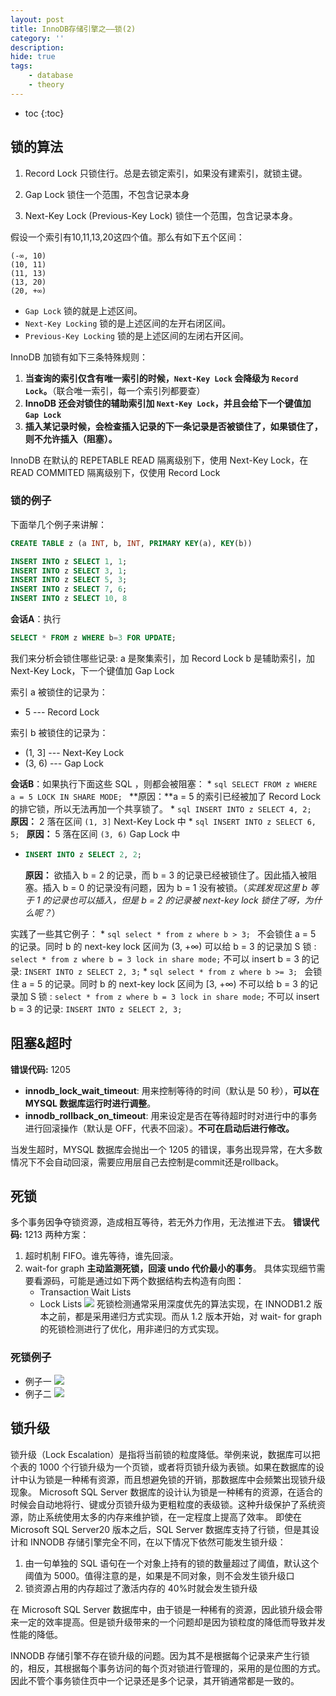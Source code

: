 ```yaml
---
layout: post
title: InnoDB存储引擎之——锁(2)
category: ''
description:
hide: true
tags:
    - database
    - theory
---
```


* toc
{:toc}

## 锁的算法

1. Record Lock
只锁住行。总是去锁定索引，如果没有建索引，就锁主键。

2. Gap Lock
锁住一个范围，不包含记录本身

3. Next-Key Lock (Previous-Key Lock)
锁住一个范围，包含记录本身。

假设一个索引有10,11,13,20这四个值。那么有如下五个区间：
```text
(-∞, 10)
(10, 11)
(11, 13)
(13, 20)
(20, +∞)
```
* `Gap Lock` 锁的就是上述区间。
* `Next-Key Locking` 锁的是上述区间的左开右闭区间。
* `Previous-Key Locking` 锁的是上述区间的左闭右开区间。

InnoDB 加锁有如下三条特殊规则：
1. **当查询的索引仅含有唯一索引的时候，`Next-Key Lock` 会降级为 `Record Lock`。**（联合唯一索引，每一个索引列都要查）
2. **InnoDB 还会对锁住的辅助索引加 `Next-Key Lock`，并且会给下一个键值加 `Gap Lock`**
3. **插入某记录时候，会检查插入记录的下一条记录是否被锁住了，如果锁住了，则不允许插入（阻塞）。**

InnoDB 在默认的 REPETABLE READ 隔离级别下，使用 Next-Key Lock，在 READ COMMITED 隔离级别下，仅使用 Record Lock
### 锁的例子

下面举几个例子来讲解：
```sql
CREATE TABLE z (a INT, b, INT, PRIMARY KEY(a), KEY(b))

INSERT INTO z SELECT 1, 1;
INSERT INTO z SELECT 3, 1;
INSERT INTO z SELECT 5, 3; 
INSERT INTO z SELECT 7, 6;
INSERT INTO z SELECT 10, 8
```
**会话A**：执行
```sql
SELECT * FROM z WHERE b=3 FOR UPDATE;
```
我们来分析会锁住哪些记录:
a 是聚集索引，加 Record Lock
b 是辅助索引，加 Next-Key Lock，下一个键值加 Gap Lock

索引 a 被锁住的记录为：
* 5 --- Record Lock

索引 b 被锁住的记录为：
* (1, 3]  --- Next-Key Lock
* (3, 6) --- Gap Lock

**会话B**：如果执行下面这些 SQL ，则都会被阻塞：
* 
    ```sql
    SELECT FROM z WHERE a = 5 LOCK IN SHARE MODE;
    ```
    **原因：**a = 5 的索引已经被加了 Record Lock 的排它锁，所以无法再加一个共享锁了。
* 
    ```sql
    INSERT INTO z SELECT 4, 2;
    ```
    **原因：** 2 落在区间 `(1, 3]` Next-Key Lock 中
* 
    ```sql
    INSERT INTO z SELECT 6, 5;
    ```
    **原因：** 5 落在区间 `(3, 6)` Gap Lock 中

* 
    ```sql
    INSERT INTO z SELECT 2, 2;
    ```
    **原因：** 欲插入 b = 2 的记录，而 b = 3 的记录已经被锁住了。因此插入被阻塞。插入 b = 0 的记录没有问题，因为 b = 1 没有被锁。（*实践发现这里 b 等于 1 的记录也可以插入，但是 b = 2 的记录被 next-key lock 锁住了呀，为什么呢？*）


实践了一些其它例子：
* 
    ```sql
    select * from z where b > 3;
    ```
    不会锁住 a = 5 的记录。同时 b 的 next-key lock 区间为 (3, +∞)
    可以给 b = 3 的记录加 S 锁 : `select * from z where b = 3 lock in share mode;`
    不可以 insert b = 3 的记录: `INSERT INTO z SELECT 2, 3;`
* 
    ```sql
    select * from z where b >= 3;
    ```
    会锁住 a = 5 的记录。同时 b 的 next-key lock 区间为 [3, +∞)
    不可以给 b = 3 的记录加 S 锁 : `select * from z where b = 3 lock in share mode;`
    不可以 insert b = 3 的记录: `INSERT INTO z SELECT 2, 3;`

## 阻塞&超时

**错误代码:** 1205
* **innodb_lock_wait_timeout**: 用来控制等待的时间（默认是 50 秒），**可以在 MYSQL 数据库运行时进行调整**。
* **innodb_rollback_on_timeout**:  用来设定是否在等待超时时对进行中的事务进行回滚操作（默认是 OFF，代表不回滚）。**不可在启动后进行修改。**


当发生超时，MYSQL 数据库会抛出一个 1205 的错误，事务出现异常，在大多数情况下不会自动回滚，需要应用层自己去控制是commit还是rollback。

## 死锁

多个事务因争夺锁资源，造成相互等待，若无外力作用，无法推进下去。
**错误代码:** 1213
两种方案：
1. 超时机制
    FIFO。谁先等待，谁先回滚。
2. wait-for graph
    **主动监测死锁，回滚 undo 代价最小的事务**。
    具体实现细节需要看源码，可能是通过如下两个数据结构去构造有向图：
    * Transaction Wait Lists
    * Lock Lists
    ![](/img/2019-07-25-100908.png)
    死锁检测通常采用深度优先的算法实现，在 INNODB1.2 版本之前，都是采用递归方式实现。而从 1.2 版本开始，对 wait- for graph 的死锁检测进行了优化，用非递归的方式实现。

### 死锁例子
* 例子一
    ![](/img/2019-07-25-101419.png)
* 例子二
    ![](/img/2019-07-25-101438.png)

## 锁升级
>
锁升级（Lock Escalation）是指将当前锁的粒度降低。举例来说，数据库可以把个表的 1000 个行锁升级为一个页锁，或者将页锁升级为表锁。如果在数据库的设计中认为锁是一种稀有资源，而且想避免锁的开销，那数据库中会频繁出现锁升级现象。
Microsoft SQL Server 数据库的设计认为锁是一种稀有的资源，在适合的时候会自动地将行、键或分页锁升级为更粗粒度的表级锁。这种升级保护了系统资源，防止系统使用太多的内存来维护锁，在一定程度上提高了效率。
即使在 Microsoft SQL Server20 版本之后，SQL Server 数据库支持了行锁，但是其设计和 INNODB 存储引擎完全不同，在以下情况下依然可能发生锁升级：
>
1. 由一句单独的 SQL 语句在一个对象上持有的锁的数量超过了阈值，默认这个阈值为 5000。值得注意的是，如果是不同对象，则不会发生锁升级口
2. 锁资源占用的内存超过了激活内存的 40%时就会发生锁升级
>
在 Microsoft SQL Server 数据库中，由于锁是一种稀有的资源，因此锁升级会带来一定的效率提高。但是锁升级带来的一个问题却是因为锁粒度的降低而导致并发性能的降低。
>
INNODB 存储引擎不存在锁升级的问题。因为其不是根据每个记录来产生行锁的，相反，其根据每个事务访问的每个页对锁进行管理的，采用的是位图的方式。因此不管个事务锁住页中一个记录还是多个记录，其开销通常都是一致的。
